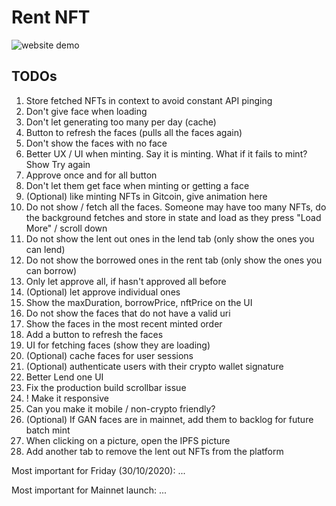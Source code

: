 # Rent NFT

![website demo](https://gateway.pinata.cloud/ipfs/QmQ1VCsaXxZMSptNU3fBeDXEVyggGARj52NCmmnZFffsFP)

## TODOs

1. Store fetched NFTs in context to avoid constant API pinging
2. Don't give face when loading
3. Don't let generating too many per day (cache)
4. Button to refresh the faces (pulls all the faces again)
5. Don't show the faces with no face
6. Better UX / UI when minting. Say it is minting. What if it fails to mint? Show Try again
7. Approve once and for all button
8. Don't let them get face when minting or getting a face
9. (Optional) like minting NFTs in Gitcoin, give animation here
10. Do not show / fetch all the faces. Someone may have too many NFTs, do the background fetches and store in state and load as they press "Load More" / scroll down
11. Do not show the lent out ones in the lend tab (only show the ones you can lend)
12. Do not show the borrowed ones in the rent tab (only show the ones you can borrow)
13. Only let approve all, if hasn't approved all before
14. (Optional) let approve individual ones
15. Show the maxDuration, borrowPrice, nftPrice on the UI
16. Do not show the faces that do not have a valid uri
17. Show the faces in the most recent minted order
18. Add a button to refresh the faces
19. UI for fetching faces (show they are loading)
20. (Optional) cache faces for user sessions
21. (Optional) authenticate users with their crypto wallet signature
22. Better Lend one UI
23. Fix the production build scrollbar issue
24. ! Make it responsive
25. Can you make it mobile / non-crypto friendly?
26. (Optional) If GAN faces are in mainnet, add them to backlog for future batch mint
27. When clicking on a picture, open the IPFS picture
28. Add another tab to remove the lent out NFTs from the platform

Most important for Friday (30/10/2020):
...

Most important for Mainnet launch:
...
